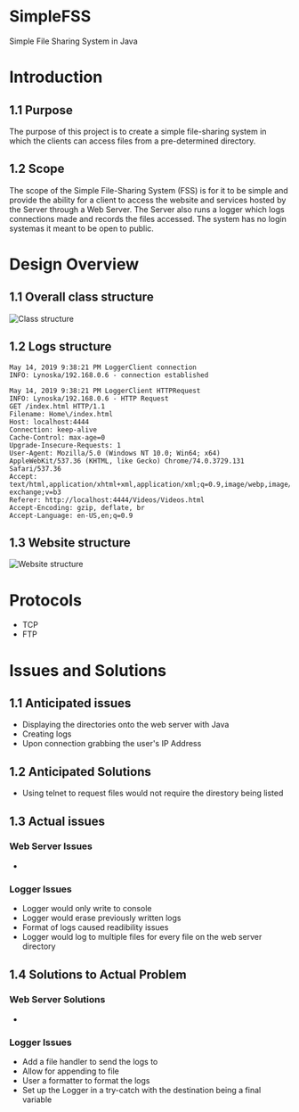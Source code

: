 # SimpleFSS
Simple File Sharing System in Java

# Introduction
## 1.1 Purpose

The purpose of this project is to create a simple file-sharing system in 
which the clients can access files from a pre-determined directory.

## 1.2 Scope  

The scope of the Simple File-Sharing System (FSS) is for it to be simple
and provide the ability for a client to access the website and services 
hosted by the Server through a Web Server. The Server also runs a logger
which logs connections made and records the files accessed. The system 
has no login systemas it meant to be open to public.

# Design Overview  
## 1.1 Overall class structure  
![Class structure](https://github.com/lynoska/SimpleFSS/blob/master/img/project-architecture.PNG)

## 1.2 Logs structure
```
May 14, 2019 9:38:21 PM LoggerClient connection
INFO: Lynoska/192.168.0.6 - connection established

May 14, 2019 9:38:21 PM LoggerClient HTTPRequest
INFO: Lynoska/192.168.0.6 - HTTP Request 
GET /index.html HTTP/1.1
Filename: Home\/index.html
Host: localhost:4444
Connection: keep-alive
Cache-Control: max-age=0
Upgrade-Insecure-Requests: 1
User-Agent: Mozilla/5.0 (Windows NT 10.0; Win64; x64) AppleWebKit/537.36 (KHTML, like Gecko) Chrome/74.0.3729.131 Safari/537.36
Accept: text/html,application/xhtml+xml,application/xml;q=0.9,image/webp,image/apng,*/*;q=0.8,application/signed-exchange;v=b3
Referer: http://localhost:4444/Videos/Videos.html
Accept-Encoding: gzip, deflate, br
Accept-Language: en-US,en;q=0.9
```

## 1.3 Website structure  
![Website structure](https://github.com/lynoska/SimpleFSS/blob/master/img/web-structure.PNG)

# Protocols
* TCP
* FTP

# Issues and Solutions
## 1.1 Anticipated issues  
* Displaying the directories onto the web server with Java
* Creating logs
* Upon connection grabbing the user's IP Address

## 1.2 Anticipated Solutions
* Using telnet to request files would not require the direstory being listed

## 1.3 Actual issues
### Web Server Issues
* 
### Logger Issues
* Logger would only write to console
* Logger would erase previously written logs
* Format of logs caused readibility issues
* Logger would log to multiple files for every file on the web server directory

## 1.4 Solutions to Actual Problem
### Web Server Solutions
*
### Logger Issues
* Add a file handler to send the logs to
* Allow for appending to file
* User a formatter to format the logs
* Set up the Logger in a try-catch with the destination being a final variable
